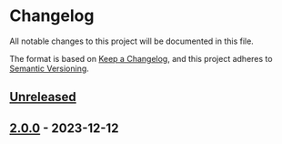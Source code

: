 # Changelog

All notable changes to this project will be documented in this file.

The format is based on [Keep a Changelog](https://keepachangelog.com/en/1.1.0/), and this project adheres
to [Semantic Versioning](https://semver.org/spec/v2.0.0.html).

## [Unreleased]

[Unreleased]: https://github.com/rjdemetra/rjd3stl/compare/v2.0.0...HEAD

## [2.0.0] - 2023-12-12

[2.0.0]: https://github.com/rjdemetra/rjd3stl/releases/tag/v2.0.0
